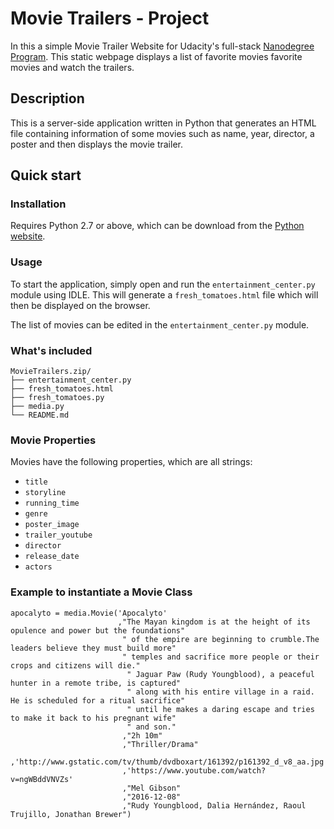 # Movie Trailers - Project

In this a simple Movie Trailer Website for Udacity's full-stack [Nanodegree Program]. This static webpage displays a list of favorite movies favorite movies and watch the trailers.

## Description
This is a server-side application written in Python that generates an HTML file containing information of some movies such as name, year, director, a poster and then displays the movie trailer.

## Quick start

### Installation
Requires Python 2.7 or above, which can be download from the [Python website].

### Usage
 To start the application, simply open and run the `entertainment_center.py` module using IDLE. This will generate a `fresh_tomatoes.html` file which will then be displayed on the browser.

 The list of movies can be edited in the `entertainment_center.py` module.

### What's included
```
MovieTrailers.zip/
├── entertainment_center.py
├── fresh_tomatoes.html
├── fresh_tomatoes.py
├── media.py
└── README.md
```

### Movie Properties
Movies have the following properties, which are all strings:
* `title`
* `storyline`
* `running_time`
* `genre`
* `poster_image`
* `trailer_youtube`
* `director`
* `release_date`
* `actors`

### Example to instantiate a Movie Class
```
apocalyto = media.Movie('Apocalyto'
                        ,"The Mayan kingdom is at the height of its opulence and power but the foundations"
                         " of the empire are beginning to crumble.The leaders believe they must build more"
                         " temples and sacrifice more people or their crops and citizens will die."
                          " Jaguar Paw (Rudy Youngblood), a peaceful hunter in a remote tribe, is captured"
                          " along with his entire village in a raid. He is scheduled for a ritual sacrifice"
                          " until he makes a daring escape and tries to make it back to his pregnant wife"
                          " and son."
                         ,"2h 10m"
                         ,"Thriller/Drama"
                         ,'http://www.gstatic.com/tv/thumb/dvdboxart/161392/p161392_d_v8_aa.jpg'
                         ,'https://www.youtube.com/watch?v=ngWBddVNVZs'
                         ,"Mel Gibson"
                         ,"2016-12-08"
                         ,"Rudy Youngblood, Dalia Hernández, Raoul Trujillo, Jonathan Brewer")
```


[Nanodegree Program]: <https://www.udacity.com/nanodegree>
[Python website]: <https://www.python.org/download/releases/2.7/>
